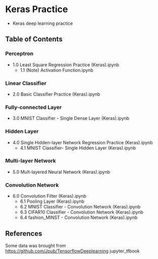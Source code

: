 # Keras Practice
- Keras deep learning practice

## Table of Contents

### Perceptron
- 1.0 Least Square Regression Practice (Keras).ipynb
    - 1.1 (Note) Activation Function.ipynb
### Linear Classifier
- 2.0 Basic Classifier Practice (Keras).ipynb

### Fully-connected Layer
- 3.0 MNIST Classifier - Single Dense Layer (Keras).ipynb

### Hidden Layer
- 4.0 Single Hidden-layer Network Regression Practice (Keras).ipynb
    - 4.1 MNIST Classifier- Single Hidden Layer (Keras).ipynb

### Multi-layer Network
- 5.0 Mult-layered Neural Network (Keras).ipynb

### Convolution Network
- 6.0 Convolution Filter (Keras).ipynb
    - 6.1 Pooling Layer (Keras).ipynb
    - 6.2 MNIST Classifier - Convolution Network (Keras).ipynb
    - 6.3 CIFAR10 Classifier - Convolution Network (Keras).ipynb
    - 6.4 fashion_MINST - Convolution Network (Keras).ipynb

## References
Some data was brought from https://github.com/Jpub/TensorflowDeeplearning jupyter_tfbook
